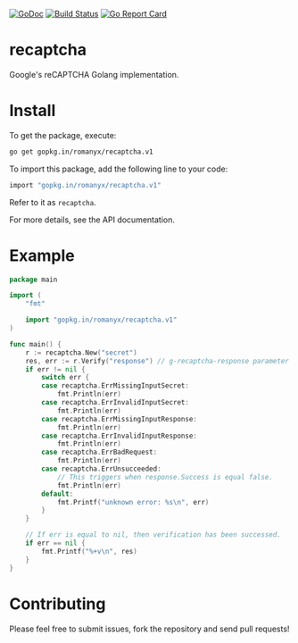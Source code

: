 [![GoDoc](https://godoc.org/gopkg.in/romanyx/recaptcha.v1?status.svg)](https://godoc.org/gopkg.in/romanyx/recaptcha.v1)
[![Build Status](https://travis-ci.org/romanyx/recaptcha.png)](https://travis-ci.org/romanyx/recaptcha)
[![Go Report Card](https://goreportcard.com/badge/github.com/romanyx/recaptcha)](https://goreportcard.com/report/github.com/romanyx/recaptcha)

# recaptcha

Google's reCAPTCHA Golang implementation.

# Install

To get the package, execute:

```bash
go get gopkg.in/romanyx/recaptcha.v1
```

To import this package, add the following line to your code:

```bash
import "gopkg.in/romanyx/recaptcha.v1"
```

Refer to it as `recaptcha`.

For more details, see the API documentation.

# Example
``` go
package main

import (
	"fmt"

	import "gopkg.in/romanyx/recaptcha.v1"
)

func main() {
	r := recaptcha.New("secret")
	res, err := r.Verify("response") // g-recaptcha-response parameter
	if err != nil {
		switch err {
		case recaptcha.ErrMissingInputSecret:
			fmt.Println(err)
		case recaptcha.ErrInvalidInputSecret:
			fmt.Println(err)
		case recaptcha.ErrMissingInputResponse:
			fmt.Println(err)
		case recaptcha.ErrInvalidInputResponse:
			fmt.Println(err)
		case recaptcha.ErrBadRequest:
			fmt.Println(err)
		case recaptcha.ErrUnsucceeded:
			// This triggers when response.Success is equal false.
			fmt.Println(err)
		default:
			fmt.Printf("unknown error: %s\n", err)
		}
	}

	// If err is equal to nil, then verification has been successed.
	if err == nil {
		fmt.Printf("%+v\n", res)
	}
}
```

# Contributing

Please feel free to submit issues, fork the repository and send pull requests!
